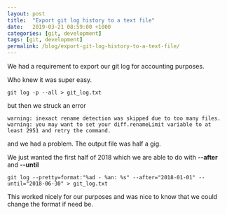 ```yaml
---
layout: post
title:  "Export git log history to a text file"
date:   2019-03-21 08:59:00 +1000
categories: [git, development]
tags: [git, development]
permalink: /blog/export-git-log-history-to-a-text-file/
---
```



We had a requirement to export our git log for accounting purposes.

Who knew it was super easy.

```
git log -p --all > git_log.txt
```


but then we struck an error

```
warning: inexact rename detection was skipped due to too many files.
warning: you may want to set your diff.renameLimit variable to at least 2951 and retry the command.
```


and we had a problem. The output file was half a gig.

We just wanted the first half of 2018 which we are able to do with **--after** and **--until**

```
git log --pretty=format:"%ad - %an: %s" --after="2018-01-01" --until="2018-06-30" > git_log.txt
```

This worked nicely for our purposes and was nice to know that we could change the format if need be.

